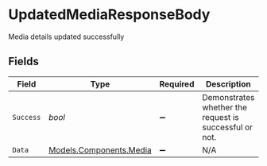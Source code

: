 # UpdatedMediaResponseBody

Media details updated successfully


## Fields

| Field                                                       | Type                                                        | Required                                                    | Description                                                 | Example                                                     |
| ----------------------------------------------------------- | ----------------------------------------------------------- | ----------------------------------------------------------- | ----------------------------------------------------------- | ----------------------------------------------------------- |
| `Success`                                                   | *bool*                                                      | :heavy_minus_sign:                                          | Demonstrates whether the request is successful or not.      | true                                                        |
| `Data`                                                      | [Models.Components.Media](../../Models/Components/Media.md) | :heavy_minus_sign:                                          | N/A                                                         |                                                             |